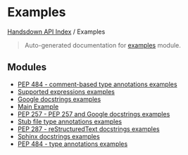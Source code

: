 # Examples

[Handsdown API Index](../README.md#handsdown-api-index) / Examples

> Auto-generated documentation for [examples](https://github.com/vemel/handsdown/blob/main/examples/__init__.py) module.

## Modules

- [PEP 484 - comment-based type annotations examples](./comment_typed.md)
- [Supported expressions examples](./expressions.md)
- [Google docstrings examples](./google_docstrings.md)
- [Main Example](./main_example.md)
- [PEP 257 - PEP 257 and Google docstrings examples](./pep257_docstrings.md)
- [Stub file type annotations examples](./pyi_typed.md)
- [PEP 287 - reStructuredText docstrings examples](./rst_docstrings.md)
- [Sphinx docstrings examples](./sphinx_docstrings.md)
- [PEP 484 - type annotations examples](./typed.md)
